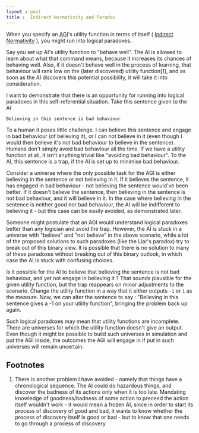 ```yaml
---
layout : post
title :  Indirect Normativity and Paradox
---
```

When you specify an <abbr title="Artificial General Intelligence">AGI</abbr>'s utility function in terms of itself ( [Indirect Normativity](https://ordinaryideas.wordpress.com/2012/04/21/indirect-normativity-write-up/) ), you might run into logical paradoxes.

Say you set up AI's utility function to "behave well". The AI is allowed to learn about what that command means, because it increases its chances of behaving well. Also, if it doesn't behave well in the process of learning, that behaviour will rank low on the (later discovered) utility function[1], and as soon as the AI discovers this potential possibility, it will take it into consideration. 

I want to demonstrate that there is an opportunity for running into logical paradoxes in this self-referential situation. Take this sentence given to the AI
```
Believing in this sentence is bad behaviour
```
To a human it poses little challenge. I can believe this sentence and engage in bad behaviour (of believing it), or I can not believe in it (even though I would then believe it's not bad behaviour to believe in the sentence). Humans don't simply avoid bad behaviour all the time. If we have a utility function at all, it isn't anything trivial like "avoiding bad behaviour". To the AI, this sentence is a trap, if the AI is set up to minimise bad behaviour. 

Consider a universe where the only possible task for the AGI is either believing in the sentence or not believing in it. If it believes the sentence, it has engaged in bad behaviour - not believing the sentence would've been better. If it doesn't believe the sentence, then believing in the sentence is not bad behaviour, and it will believe in it. In the case where believing in the sentence is neither good nor bad behaviour, the AI will be indifferent to believing it - but this case can be easily avoided, as demonstrated later. 

Someone might postulate that an AGI would understand logical paradoxes better than any logician and avoid the trap. However, the AI is stuck in a universe with "believe" and "not believe" in the above scenario, while a lot of the proposed solutions to such paradoxes (like the Liar's paradox) try to break out of this binary view. It is possible that there is no solution to many of these paradoxes without breaking out of this binary outlook, in which case the AI is stuck with confusing choices.

Is it possible for the AI to believe that believing the sentence is not bad behaviour, and yet not engage in believing it ? That sounds plausible for the given utility function, but the trap reappears on minor adjustments to the scenario. Change the utility function in a way that it either outputs `-1` or `1` as the measure. Now, we can alter the sentence to say  : "Believing in this sentence gives a -1 on your utility function", bringing the problem back up again.

Such logical paradoxes may mean that utility functions are incomplete. There are universes for which the utility function doesn't give an output. Even though it might be possible to build such universes in simulation and put the AGI inside, the outcomes the AGI will engage in if put in such universes will remain uncertain. 

## Footnotes

1. There is another problem I have avoided - namely that things have a chronological sequence. The AI could do hazardous things, and discover the badness of its actions only when it is too late. Mandating knowledge of goodness/badness of some action to preceed the action itself wouldn't work - it would mean a frozen AI, since in order to start its process of discovery of good and bad, it wants to know whether the process of discovery itself is good or bad - but to know that one needs to go through a process of discovery